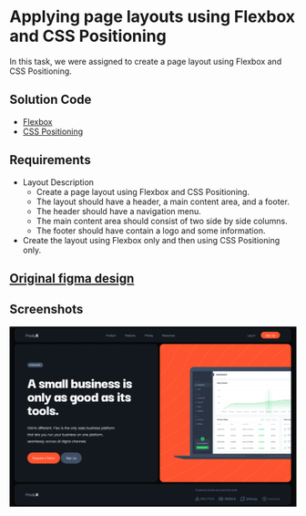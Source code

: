 # Applying page layouts using Flexbox and CSS Positioning

In this task, we were assigned to create a page layout using Flexbox and CSS Positioning.

## Solution Code

- [Flexbox](./2.1.page-layout-using-flex/)
- [CSS Positioning](./2.2.page-layout-using-positioning/)

## Requirements

- Layout Description
  - Create a page layout using Flexbox and CSS Positioning.
  - The layout should have a header, a main content area, and a footer.
  - The header should have a navigation menu.
  - The main content area should consist of two side by side columns.
  - The footer should have contain a logo and some information.
- Create the layout using Flexbox only and then using CSS Positioning only.

## [Original figma design](https://www.figma.com/community/file/1337343970712517171)

## Screenshots

![layout design](./screenshots/layout%20design.png)
